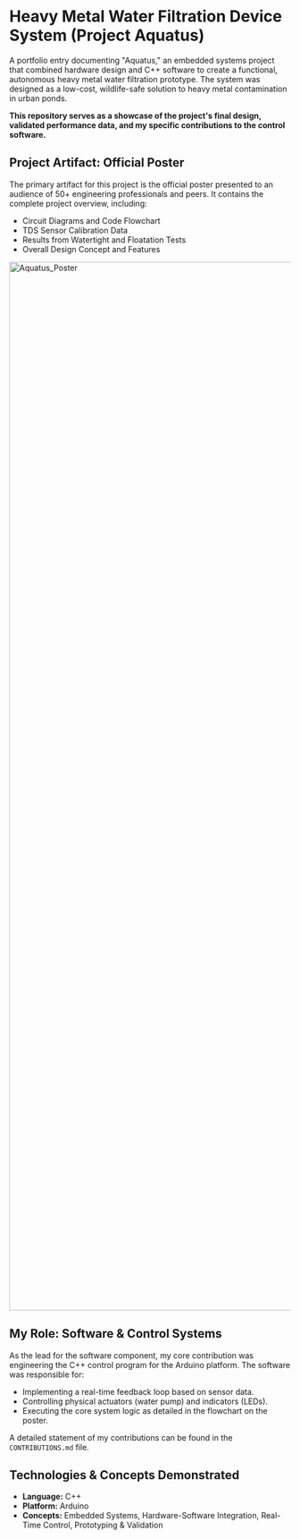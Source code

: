 # Heavy Metal Water Filtration Device System (Project Aquatus)

A portfolio entry documenting "Aquatus," an embedded systems project that combined hardware design and C++ software to create a functional, autonomous heavy metal water filtration prototype. The system was designed as a low-cost, wildlife-safe solution to heavy metal contamination in urban ponds.

**This repository serves as a showcase of the project's final design, validated performance data, and my specific contributions to the control software.**

## Project Artifact: Official Poster

The primary artifact for this project is the official poster presented to an audience of 50+ engineering professionals and peers. It contains the complete project overview, including:
*   Circuit Diagrams and Code Flowchart
*   TDS Sensor Calibration Data
*   Results from Watertight and Floatation Tests
*   Overall Design Concept and Features

<img width="2500" height="1875" alt="Aquatus_Poster" src="https://github.com/user-attachments/assets/57d9ad69-7df0-4a87-b55f-e4be847bf0b8" />

## My Role: Software & Control Systems

As the lead for the software component, my core contribution was engineering the C++ control program for the Arduino platform. The software was responsible for:
*   Implementing a real-time feedback loop based on sensor data.
*   Controlling physical actuators (water pump) and indicators (LEDs).
*   Executing the core system logic as detailed in the flowchart on the poster.

A detailed statement of my contributions can be found in the `CONTRIBUTIONS.md` file.

## Technologies & Concepts Demonstrated

*   **Language:** C++
*   **Platform:** Arduino
*   **Concepts:** Embedded Systems, Hardware-Software Integration, Real-Time Control, Prototyping & Validation
